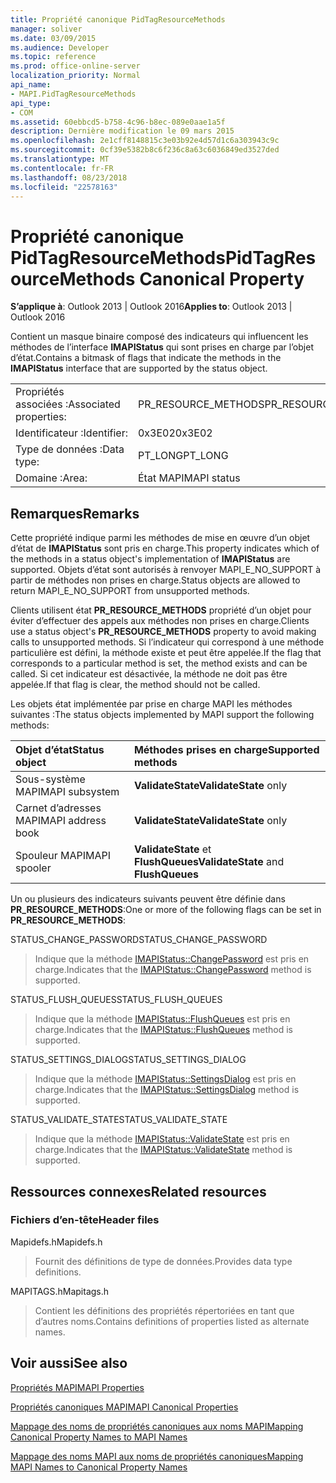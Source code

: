 ```yaml
---
title: Propriété canonique PidTagResourceMethods
manager: soliver
ms.date: 03/09/2015
ms.audience: Developer
ms.topic: reference
ms.prod: office-online-server
localization_priority: Normal
api_name:
- MAPI.PidTagResourceMethods
api_type:
- COM
ms.assetid: 60ebbcd5-b758-4c96-b8ec-089e0aae1a5f
description: Dernière modification le 09 mars 2015
ms.openlocfilehash: 2e1cff8148815c3e03b92e4d57d1c6a303943c9c
ms.sourcegitcommit: 0cf39e5382b8c6f236c8a63c6036849ed3527ded
ms.translationtype: MT
ms.contentlocale: fr-FR
ms.lasthandoff: 08/23/2018
ms.locfileid: "22578163"
---
```

# <a name="pidtagresourcemethods-canonical-property"></a><span data-ttu-id="043b6-103">Propriété canonique PidTagResourceMethods</span><span class="sxs-lookup"><span data-stu-id="043b6-103">PidTagResourceMethods Canonical Property</span></span>

  
  
<span data-ttu-id="043b6-104">**S’applique à**: Outlook 2013 | Outlook 2016</span><span class="sxs-lookup"><span data-stu-id="043b6-104">**Applies to**: Outlook 2013 | Outlook 2016</span></span> 
  
<span data-ttu-id="043b6-105">Contient un masque binaire composé des indicateurs qui influencent les méthodes de l’interface **IMAPIStatus** qui sont prises en charge par l’objet d’état.</span><span class="sxs-lookup"><span data-stu-id="043b6-105">Contains a bitmask of flags that indicate the methods in the **IMAPIStatus** interface that are supported by the status object.</span></span> 
  
|||
|:-----|:-----|
|<span data-ttu-id="043b6-106">Propriétés associées :</span><span class="sxs-lookup"><span data-stu-id="043b6-106">Associated properties:</span></span>  <br/> |<span data-ttu-id="043b6-107">PR_RESOURCE_METHODS</span><span class="sxs-lookup"><span data-stu-id="043b6-107">PR_RESOURCE_METHODS</span></span>  <br/> |
|<span data-ttu-id="043b6-108">Identificateur :</span><span class="sxs-lookup"><span data-stu-id="043b6-108">Identifier:</span></span>  <br/> |<span data-ttu-id="043b6-109">0x3E02</span><span class="sxs-lookup"><span data-stu-id="043b6-109">0x3E02</span></span>  <br/> |
|<span data-ttu-id="043b6-110">Type de données :</span><span class="sxs-lookup"><span data-stu-id="043b6-110">Data type:</span></span>  <br/> |<span data-ttu-id="043b6-111">PT_LONG</span><span class="sxs-lookup"><span data-stu-id="043b6-111">PT_LONG</span></span>  <br/> |
|<span data-ttu-id="043b6-112">Domaine :</span><span class="sxs-lookup"><span data-stu-id="043b6-112">Area:</span></span>  <br/> |<span data-ttu-id="043b6-113">État MAPI</span><span class="sxs-lookup"><span data-stu-id="043b6-113">MAPI status</span></span>  <br/> |
   
## <a name="remarks"></a><span data-ttu-id="043b6-114">Remarques</span><span class="sxs-lookup"><span data-stu-id="043b6-114">Remarks</span></span>

<span data-ttu-id="043b6-115">Cette propriété indique parmi les méthodes de mise en œuvre d’un objet d’état de **IMAPIStatus** sont pris en charge.</span><span class="sxs-lookup"><span data-stu-id="043b6-115">This property indicates which of the methods in a status object's implementation of **IMAPIStatus** are supported.</span></span> <span data-ttu-id="043b6-116">Objets d’état sont autorisés à renvoyer MAPI_E_NO_SUPPORT à partir de méthodes non prises en charge.</span><span class="sxs-lookup"><span data-stu-id="043b6-116">Status objects are allowed to return MAPI_E_NO_SUPPORT from unsupported methods.</span></span> 
  
<span data-ttu-id="043b6-117">Clients utilisent état **PR_RESOURCE_METHODS** propriété d’un objet pour éviter d’effectuer des appels aux méthodes non prises en charge.</span><span class="sxs-lookup"><span data-stu-id="043b6-117">Clients use a status object's **PR_RESOURCE_METHODS** property to avoid making calls to unsupported methods.</span></span> <span data-ttu-id="043b6-118">Si l’indicateur qui correspond à une méthode particulière est défini, la méthode existe et peut être appelée.</span><span class="sxs-lookup"><span data-stu-id="043b6-118">If the flag that corresponds to a particular method is set, the method exists and can be called.</span></span> <span data-ttu-id="043b6-119">Si cet indicateur est désactivée, la méthode ne doit pas être appelée.</span><span class="sxs-lookup"><span data-stu-id="043b6-119">If that flag is clear, the method should not be called.</span></span> 
  
<span data-ttu-id="043b6-120">Les objets état implémentée par prise en charge MAPI les méthodes suivantes :</span><span class="sxs-lookup"><span data-stu-id="043b6-120">The status objects implemented by MAPI support the following methods:</span></span>
  
|<span data-ttu-id="043b6-121">**Objet d’état**</span><span class="sxs-lookup"><span data-stu-id="043b6-121">**Status object**</span></span>|<span data-ttu-id="043b6-122">**Méthodes prises en charge**</span><span class="sxs-lookup"><span data-stu-id="043b6-122">**Supported methods**</span></span>|
|:-----|:-----|
|<span data-ttu-id="043b6-123">Sous-système MAPI</span><span class="sxs-lookup"><span data-stu-id="043b6-123">MAPI subsystem</span></span>  <br/> |<span data-ttu-id="043b6-124">**ValidateState**</span><span class="sxs-lookup"><span data-stu-id="043b6-124">**ValidateState** only</span></span>  <br/> |
|<span data-ttu-id="043b6-125">Carnet d’adresses MAPI</span><span class="sxs-lookup"><span data-stu-id="043b6-125">MAPI address book</span></span>  <br/> |<span data-ttu-id="043b6-126">**ValidateState**</span><span class="sxs-lookup"><span data-stu-id="043b6-126">**ValidateState** only</span></span>  <br/> |
|<span data-ttu-id="043b6-127">Spouleur MAPI</span><span class="sxs-lookup"><span data-stu-id="043b6-127">MAPI spooler</span></span>  <br/> |<span data-ttu-id="043b6-128">**ValidateState** et **FlushQueues**</span><span class="sxs-lookup"><span data-stu-id="043b6-128">**ValidateState** and **FlushQueues**</span></span> <br/> |
   
<span data-ttu-id="043b6-129">Un ou plusieurs des indicateurs suivants peuvent être définie dans **PR_RESOURCE_METHODS**:</span><span class="sxs-lookup"><span data-stu-id="043b6-129">One or more of the following flags can be set in **PR_RESOURCE_METHODS**:</span></span>
  
<span data-ttu-id="043b6-130">STATUS_CHANGE_PASSWORD</span><span class="sxs-lookup"><span data-stu-id="043b6-130">STATUS_CHANGE_PASSWORD</span></span> 
  
> <span data-ttu-id="043b6-131">Indique que la méthode [IMAPIStatus::ChangePassword](imapistatus-changepassword.md) est pris en charge.</span><span class="sxs-lookup"><span data-stu-id="043b6-131">Indicates that the [IMAPIStatus::ChangePassword](imapistatus-changepassword.md) method is supported.</span></span> 
    
<span data-ttu-id="043b6-132">STATUS_FLUSH_QUEUES</span><span class="sxs-lookup"><span data-stu-id="043b6-132">STATUS_FLUSH_QUEUES</span></span> 
  
> <span data-ttu-id="043b6-133">Indique que la méthode [IMAPIStatus::FlushQueues](imapistatus-flushqueues.md) est pris en charge.</span><span class="sxs-lookup"><span data-stu-id="043b6-133">Indicates that the [IMAPIStatus::FlushQueues](imapistatus-flushqueues.md) method is supported.</span></span> 
    
<span data-ttu-id="043b6-134">STATUS_SETTINGS_DIALOG</span><span class="sxs-lookup"><span data-stu-id="043b6-134">STATUS_SETTINGS_DIALOG</span></span> 
  
> <span data-ttu-id="043b6-135">Indique que la méthode [IMAPIStatus::SettingsDialog](imapistatus-settingsdialog.md) est pris en charge.</span><span class="sxs-lookup"><span data-stu-id="043b6-135">Indicates that the [IMAPIStatus::SettingsDialog](imapistatus-settingsdialog.md) method is supported.</span></span> 
    
<span data-ttu-id="043b6-136">STATUS_VALIDATE_STATE</span><span class="sxs-lookup"><span data-stu-id="043b6-136">STATUS_VALIDATE_STATE</span></span> 
  
> <span data-ttu-id="043b6-137">Indique que la méthode [IMAPIStatus::ValidateState](imapistatus-validatestate.md) est pris en charge.</span><span class="sxs-lookup"><span data-stu-id="043b6-137">Indicates that the [IMAPIStatus::ValidateState](imapistatus-validatestate.md) method is supported.</span></span> 
    
## <a name="related-resources"></a><span data-ttu-id="043b6-138">Ressources connexes</span><span class="sxs-lookup"><span data-stu-id="043b6-138">Related resources</span></span>

### <a name="header-files"></a><span data-ttu-id="043b6-139">Fichiers d’en-tête</span><span class="sxs-lookup"><span data-stu-id="043b6-139">Header files</span></span>

<span data-ttu-id="043b6-140">Mapidefs.h</span><span class="sxs-lookup"><span data-stu-id="043b6-140">Mapidefs.h</span></span>
  
> <span data-ttu-id="043b6-141">Fournit des définitions de type de données.</span><span class="sxs-lookup"><span data-stu-id="043b6-141">Provides data type definitions.</span></span>
    
<span data-ttu-id="043b6-142">MAPITAGS.h</span><span class="sxs-lookup"><span data-stu-id="043b6-142">Mapitags.h</span></span>
  
> <span data-ttu-id="043b6-143">Contient les définitions des propriétés répertoriées en tant que d’autres noms.</span><span class="sxs-lookup"><span data-stu-id="043b6-143">Contains definitions of properties listed as alternate names.</span></span>
    
## <a name="see-also"></a><span data-ttu-id="043b6-144">Voir aussi</span><span class="sxs-lookup"><span data-stu-id="043b6-144">See also</span></span>



[<span data-ttu-id="043b6-145">Propriétés MAPI</span><span class="sxs-lookup"><span data-stu-id="043b6-145">MAPI Properties</span></span>](mapi-properties.md)
  
[<span data-ttu-id="043b6-146">Propriétés canoniques MAPI</span><span class="sxs-lookup"><span data-stu-id="043b6-146">MAPI Canonical Properties</span></span>](mapi-canonical-properties.md)
  
[<span data-ttu-id="043b6-147">Mappage des noms de propriétés canoniques aux noms MAPI</span><span class="sxs-lookup"><span data-stu-id="043b6-147">Mapping Canonical Property Names to MAPI Names</span></span>](mapping-canonical-property-names-to-mapi-names.md)
  
[<span data-ttu-id="043b6-148">Mappage des noms MAPI aux noms de propriétés canoniques</span><span class="sxs-lookup"><span data-stu-id="043b6-148">Mapping MAPI Names to Canonical Property Names</span></span>](mapping-mapi-names-to-canonical-property-names.md)

